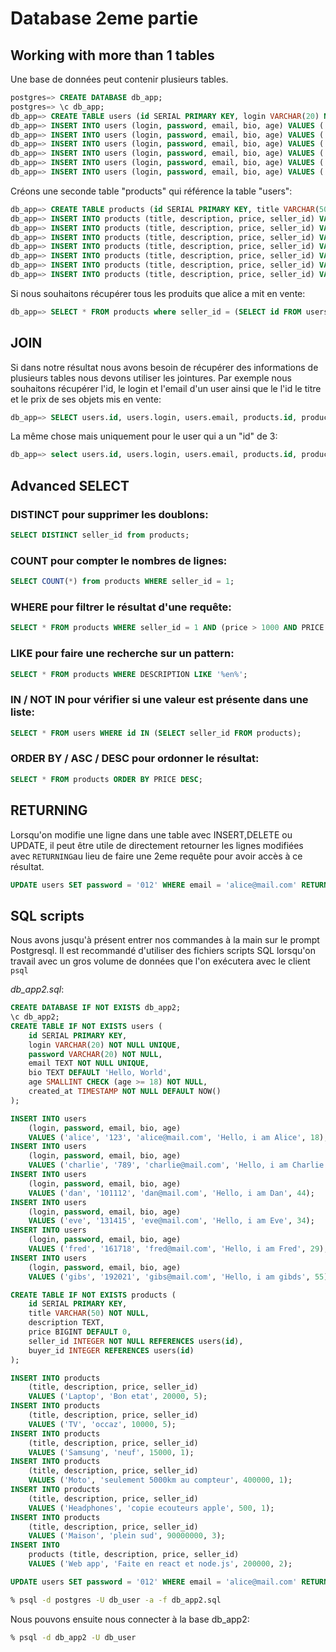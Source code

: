 # **Database 2eme partie**

## Working with more than 1 tables

Une base de données peut contenir plusieurs tables.

```sql
postgres=> CREATE DATABASE db_app;
postgres=> \c db_app;
db_app=> CREATE TABLE users (id SERIAL PRIMARY KEY, login VARCHAR(20) NOT NULL UNIQUE, password VARCHAR(20) NOT NULL, email TEXT NOT NULL UNIQUE, bio TEXT DEFAULT 'Hello, World', age SMALLINT CHECK (age >= 18) NOT NULL, created_at TIMESTAMP NOT NULL DEFAULT NOW());
db_app=> INSERT INTO users (login, password, email, bio, age) VALUES ('alice', '123', 'alice@mail.com', 'Hello, i am Alice', 18);
db_app=> INSERT INTO users (login, password, email, bio, age) VALUES ('charlie', '789', 'charlie@mail.com', 'Hello, i am Charlie', 22);
db_app=> INSERT INTO users (login, password, email, bio, age) VALUES ('dan', '101112', 'dan@mail.com', 'Hello, i am Dan', 44);
db_app=> INSERT INTO users (login, password, email, bio, age) VALUES ('eve', '131415', 'eve@mail.com', 'Hello, i am Eve', 34);
db_app=> INSERT INTO users (login, password, email, bio, age) VALUES ('fred', '161718', 'fred@mail.com', 'Hello, i am Fred', 29);
db_app=> INSERT INTO users (login, password, email, bio, age) VALUES ('gibs', '192021', 'gibs@mail.com', 'Hello, i am gibds', 55);
```

Créons une seconde table "products" qui référence la table "users":

```sql
db_app=> CREATE TABLE products (id SERIAL PRIMARY KEY, title VARCHAR(50) NOT NULL, description TEXT, price BIGINT DEFAULT 0, seller_id INTEGER NOT NULL REFERENCES users(id), buyer_id INTEGER REFERENCES users(id));
db_app=> INSERT INTO products (title, description, price, seller_id) VALUES ('Laptop', 'Bon etat', 20000, 5);
db_app=> INSERT INTO products (title, description, price, seller_id) VALUES ('TV', 'occaz', 10000, 5);
db_app=> INSERT INTO products (title, description, price, seller_id) VALUES ('Samsung', 'neuf', 15000, 1);
db_app=> INSERT INTO products (title, description, price, seller_id) VALUES ('Moto', 'seulement 5000km au compteur', 400000, 1);
db_app=> INSERT INTO products (title, description, price, seller_id) VALUES ('Headphones', 'copie ecouteurs apple', 500, 1);
db_app=> INSERT INTO products (title, description, price, seller_id) VALUES ('Maison', 'plein sud', 90000000, 3);
db_app=> INSERT INTO products (title, description, price, seller_id) VALUES ('Web app', 'Faite en react et node.js', 200000, 2);
```

Si nous souhaitons récupérer tous les produits que alice a mit en vente:

```sql
db_app=> SELECT * FROM products where seller_id = (SELECT id FROM users WHERE login = 'alice');
```

## JOIN

Si dans notre résultat nous avons besoin de récupérer des informations de plusieurs tables nous devons utiliser les jointures.
Par exemple nous souhaitons récupérer l'id, le login et l'email d'un user ainsi que le l'id le titre et le prix de ses objets mis en vente:

```sql
db_app=> SELECT users.id, users.login, users.email, products.id, products.title, products.price FROM users INNER JOIN products ON users.id = products.seller_id ORDER BY products.price;
```

La même chose mais uniquement pour le user qui a un "id" de 3:

```sql
db_app=> select users.id, users.login, users.email, products.id, products.title, products.price FROM users INNER JOIN products ON users.id = products.seller_id WHERE users.id = 3 ORDER BY products.price;
```

## Advanced SELECT

### DISTINCT pour supprimer les doublons:

```sql
SELECT DISTINCT seller_id from products;
```

### COUNT pour compter le nombres de lignes:

```sql
SELECT COUNT(*) from products WHERE seller_id = 1;
```

### WHERE pour filtrer le résultat d'une requête:

```sql
SELECT * FROM products WHERE seller_id = 1 AND (price > 1000 AND PRICE < 30000);
```

### LIKE pour faire une recherche sur un pattern:

```sql
SELECT * FROM products WHERE DESCRIPTION LIKE '%en%';
```

### IN / NOT IN pour vérifier si une valeur est présente dans une liste:

```sql
SELECT * FROM users WHERE id IN (SELECT seller_id FROM products);
```

### ORDER BY / ASC / DESC pour ordonner le résultat:

```sql
SELECT * FROM products ORDER BY PRICE DESC;
```

## RETURNING

Lorsqu'on modifie une ligne dans une table avec INSERT,DELETE ou UPDATE, il peut être utile de directement retourner les lignes modifiées
avec `RETURNING`au lieu de faire une 2eme requête pour avoir accès à ce résultat.

```sql
UPDATE users SET password = '012' WHERE email = 'alice@mail.com' RETURNING *;
```

## SQL scripts

Nous avons jusqu'à présent entrer nos commandes à la main sur le prompt Postgresql. Il est recommandé d'utiliser des fichiers scripts SQL lorsqu'on travail avec un gros volume de données que l'on exécutera avec le client `psql`

_db_app2.sql_:

```sql
CREATE DATABASE IF NOT EXISTS db_app2;
\c db_app2;
CREATE TABLE IF NOT EXISTS users (
    id SERIAL PRIMARY KEY,
    login VARCHAR(20) NOT NULL UNIQUE,
    password VARCHAR(20) NOT NULL,
    email TEXT NOT NULL UNIQUE,
    bio TEXT DEFAULT 'Hello, World',
    age SMALLINT CHECK (age >= 18) NOT NULL,
    created_at TIMESTAMP NOT NULL DEFAULT NOW()
);

INSERT INTO users
    (login, password, email, bio, age)
    VALUES ('alice', '123', 'alice@mail.com', 'Hello, i am Alice', 18);
INSERT INTO users
    (login, password, email, bio, age)
    VALUES ('charlie', '789', 'charlie@mail.com', 'Hello, i am Charlie', 22);
INSERT INTO users
    (login, password, email, bio, age)
    VALUES ('dan', '101112', 'dan@mail.com', 'Hello, i am Dan', 44);
INSERT INTO users
    (login, password, email, bio, age)
    VALUES ('eve', '131415', 'eve@mail.com', 'Hello, i am Eve', 34);
INSERT INTO users
    (login, password, email, bio, age)
    VALUES ('fred', '161718', 'fred@mail.com', 'Hello, i am Fred', 29);
INSERT INTO users
    (login, password, email, bio, age)
    VALUES ('gibs', '192021', 'gibs@mail.com', 'Hello, i am gibds', 55);

CREATE TABLE IF NOT EXISTS products (
    id SERIAL PRIMARY KEY,
    title VARCHAR(50) NOT NULL,
    description TEXT,
    price BIGINT DEFAULT 0,
    seller_id INTEGER NOT NULL REFERENCES users(id),
    buyer_id INTEGER REFERENCES users(id)
);

INSERT INTO products
    (title, description, price, seller_id)
    VALUES ('Laptop', 'Bon etat', 20000, 5);
INSERT INTO products
    (title, description, price, seller_id)
    VALUES ('TV', 'occaz', 10000, 5);
INSERT INTO products
    (title, description, price, seller_id)
    VALUES ('Samsung', 'neuf', 15000, 1);
INSERT INTO products
    (title, description, price, seller_id)
    VALUES ('Moto', 'seulement 5000km au compteur', 400000, 1);
INSERT INTO products
    (title, description, price, seller_id)
    VALUES ('Headphones', 'copie ecouteurs apple', 500, 1);
INSERT INTO products
    (title, description, price, seller_id)
    VALUES ('Maison', 'plein sud', 90000000, 3);
INSERT INTO
    products (title, description, price, seller_id)
    VALUES ('Web app', 'Faite en react et node.js', 200000, 2);

UPDATE users SET password = '012' WHERE email = 'alice@mail.com' RETURNING *;
```

```zsh
% psql -d postgres -U db_user -a -f db_app2.sql
```

Nous pouvons ensuite nous connecter à la base db_app2:

```zsh
% psql -d db_app2 -U db_user
```
